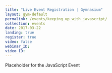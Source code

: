 ```yaml
---
title: "Live Event Registration | Gymnasium"
layout: gym-default
permalink: /events/keeping_up_with_javascript/
collection: events
date: 2017-03-22
landing: true
register: true
video: false
webinar_ID:
video_ID:
---
```


Placeholder for the JavaScript Event
